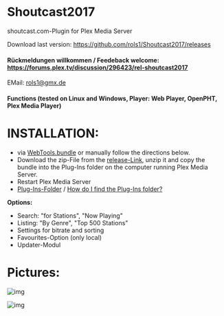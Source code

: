 Shoutcast2017
==================
shoutcast.com-Plugin for Plex Media Server

Download last version: https://github.com/rols1/Shoutcast2017/releases

#### Rückmeldungen willkommen / Feedeback welcome: https://forums.plex.tv/discussion/296423/rel-shoutcast2017
EMail: rols1@gmx.de 
  
#### Functions (tested on Linux and Windows, Player: Web Player, OpenPHT, Plex Media Player)

INSTALLATION:
===================  
* via [WebTools.bundle](https://github.com/dagalufh/WebTools.bundle) or manually follow the directions below.
* Download the zip-File from the [release-Link](https://github.com/rols1/TuneIn2017/releases), unzip it and copy the bundle into the Plug-Ins folder on the computer running Plex Media Server.
* Restart Plex Media Server
* [Plug-Ins-Folder](https://support.plex.tv/hc/en-us/articles/201106098) / [How do I find the Plug-Ins folder?](https://support.plex.tv/hc/en-us/articles/201106098)

**Options:**

* Search:  "for Stations", "Now Playing"
* Listing:  "By Genre", "Top 500 Stations"
* Settings for bitrate and sorting
* Favourites-Option (only local)
* Updater-Modul

Pictures:
===================  
![img](https://us.v-cdn.net/6025034/uploads/editor/dd/lt6wk7ra1yj0.png)

![img](https://us.v-cdn.net/6025034/uploads/editor/x0/hrbu2qjz5btg.png)

